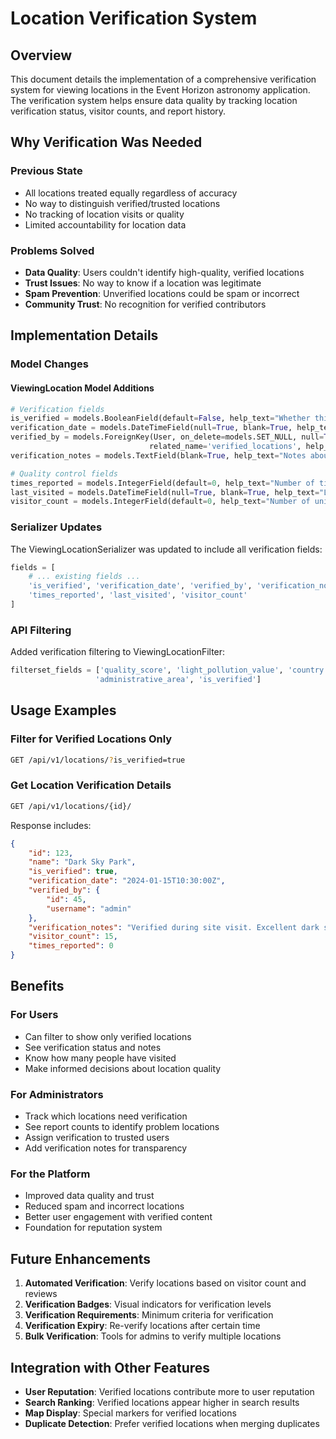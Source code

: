 # Location Verification System

## Overview
This document details the implementation of a comprehensive verification system for viewing locations in the Event Horizon astronomy application. The verification system helps ensure data quality by tracking location verification status, visitor counts, and report history.

## Why Verification Was Needed

### Previous State
- All locations treated equally regardless of accuracy
- No way to distinguish verified/trusted locations
- No tracking of location visits or quality
- Limited accountability for location data

### Problems Solved
- **Data Quality**: Users couldn't identify high-quality, verified locations
- **Trust Issues**: No way to know if a location was legitimate
- **Spam Prevention**: Unverified locations could be spam or incorrect
- **Community Trust**: No recognition for verified contributors

## Implementation Details

### Model Changes

#### ViewingLocation Model Additions
```python
# Verification fields
is_verified = models.BooleanField(default=False, help_text="Whether this location has been verified")
verification_date = models.DateTimeField(null=True, blank=True, help_text="When the location was verified")
verified_by = models.ForeignKey(User, on_delete=models.SET_NULL, null=True, blank=True, 
                               related_name='verified_locations', help_text="User who verified this location")
verification_notes = models.TextField(blank=True, help_text="Notes about the verification process")

# Quality control fields
times_reported = models.IntegerField(default=0, help_text="Number of times this location has been reported")
last_visited = models.DateTimeField(null=True, blank=True, help_text="Last time someone reported visiting this location")
visitor_count = models.IntegerField(default=0, help_text="Number of unique visitors who have reviewed this location")
```

### Serializer Updates
The ViewingLocationSerializer was updated to include all verification fields:
```python
fields = [
    # ... existing fields ...
    'is_verified', 'verification_date', 'verified_by', 'verification_notes',
    'times_reported', 'last_visited', 'visitor_count'
]
```

### API Filtering
Added verification filtering to ViewingLocationFilter:
```python
filterset_fields = ['quality_score', 'light_pollution_value', 'country', 
                   'administrative_area', 'is_verified']
```

## Usage Examples

### Filter for Verified Locations Only
```bash
GET /api/v1/locations/?is_verified=true
```

### Get Location Verification Details
```bash
GET /api/v1/locations/{id}/
```
Response includes:
```json
{
    "id": 123,
    "name": "Dark Sky Park",
    "is_verified": true,
    "verification_date": "2024-01-15T10:30:00Z",
    "verified_by": {
        "id": 45,
        "username": "admin"
    },
    "verification_notes": "Verified during site visit. Excellent dark sky conditions.",
    "visitor_count": 15,
    "times_reported": 0
}
```

## Benefits

### For Users
- Can filter to show only verified locations
- See verification status and notes
- Know how many people have visited
- Make informed decisions about location quality

### For Administrators
- Track which locations need verification
- See report counts to identify problem locations
- Assign verification to trusted users
- Add verification notes for transparency

### For the Platform
- Improved data quality and trust
- Reduced spam and incorrect locations
- Better user engagement with verified content
- Foundation for reputation system

## Future Enhancements

1. **Automated Verification**: Verify locations based on visitor count and reviews
2. **Verification Badges**: Visual indicators for verification levels
3. **Verification Requirements**: Minimum criteria for verification
4. **Verification Expiry**: Re-verify locations after certain time
5. **Bulk Verification**: Tools for admins to verify multiple locations

## Integration with Other Features

- **User Reputation**: Verified locations contribute more to user reputation
- **Search Ranking**: Verified locations appear higher in search results
- **Map Display**: Special markers for verified locations
- **Duplicate Detection**: Prefer verified locations when merging duplicates